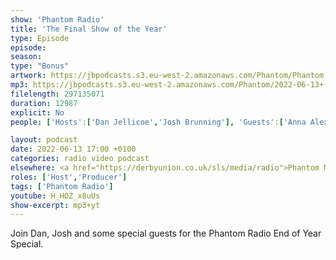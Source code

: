 ```yaml
---
show: 'Phantom Radio'
title: 'The Final Show of the Year'
type: Episode
episode: 
season: 
type: "Bonus"
artwork: https://jbpodcasts.s3.eu-west-2.amazonaws.com/Phantom/Phantom.jpg
mp3: https://jbpodcasts.s3.eu-west-2.amazonaws.com/Phantom/2022-06-13+-+End+of+Year+Show.mp3
filelength: 297135071
duration: 12987 
explicit: No
people: ['Hosts':['Dan Jellicoe','Josh Brunning'], 'Guests':['Anna Alexander','Jack Holcombe','Alex Wood','Serana Storey']]

layout: podcast
date: 2022-06-13 17:00 +0100
categories: radio video podcast
elsewhere: <a href="https://derbyunion.co.uk/sls/media/radio">Phantom Media</a>
roles: ['Host','Producer']
tags: ['Phantom Radio']
youtube: H_HOZ_x8uUs
show-excerpt: mp3+yt
---
```


Join Dan, Josh and some special guests for the Phantom Radio End of Year Special.
